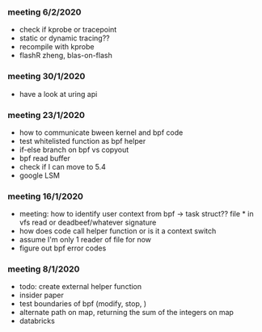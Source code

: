 ### meeting 6/2/2020
- check if kprobe or tracepoint
- static or dynamic tracing??
- recompile with kprobe 
- flashR zheng, blas-on-flash 

### meeting 30/1/2020
- have a look at uring api

### meeting 23/1/2020
- how to communicate bween kernel and bpf code
- test whitelisted function as bpf helper
- if-else branch on bpf vs copyout
- bpf read buffer
- check if I can move to 5.4
- google LSM 

### meeting 16/1/2020
- meeting: how to identify user context from bpf -> task struct?? file * in vfs read or deadbeef/whatever signature
- how does code call helper function or is it a context switch
- assume I'm only 1 reader of file for now
- figure out bpf error codes

### meeting 8/1/2020
- todo: create external helper function 
- insider paper
- test boundaries of bpf (modify, stop, )
- alternate path on map, returning the sum of the integers on map
- databricks


